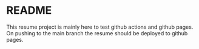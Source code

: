 # README
This resume project is mainly here to test github actions and github pages. 
On pushing to the main branch the resume should be deployed to github pages. 
